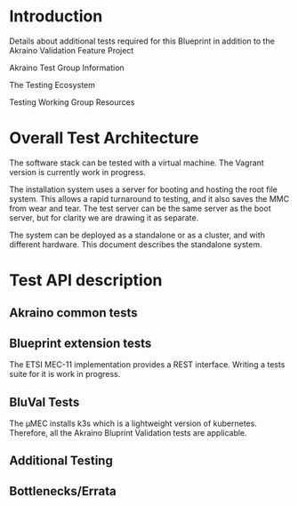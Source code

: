 # Introduction

Details about additional tests required for this Blueprint in addition to the Akraino Validation Feature Project

Akraino Test Group Information

The Testing Ecosystem

Testing Working Group Resources

# Overall Test Architecture

The software stack can  be tested with a virtual machine. The Vagrant version is currently work in progress. 

The installation system uses a server for booting and hosting the root file system. This allows a rapid turnaround to testing, and it also saves the MMC from wear and tear. The test server can be the same server as the boot server, but for clarity we are drawing it as separate.

The system can be deployed as a standalone or as a cluster, and with different hardware. This document describes the standalone system.


# Test API description

## Akraino common tests


## Blueprint extension tests

The ETSI MEC-11 implementation provides a REST interface. Writing a tests suite for it is work in progress.


## BluVal Tests

The µMEC installs k3s which is a lightweight version of kubernetes. Therefore, all the Akraino Bluprint Validation tests are applicable. 
	
## Additional Testing

## Bottlenecks/Errata
